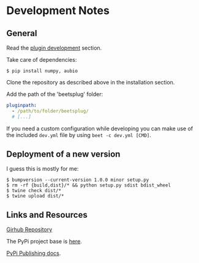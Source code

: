 # Development Notes 

## General
Read the [plugin development](https://beets.readthedocs.io/en/stable/dev/plugins.html) section.

Take care of dependencies:
```shell script
$ pip install numpy, aubio
```

Clone the repository as described above in the installation section.

Add the path of the 'beetsplug' folder:
```yaml
pluginpath:
  - /path/to/folder/beetsplug/
  # [...]
```

If you need a custom configuration while developing you can make use of the included `dev.yml` file by using `beet -c dev.yml [CMD]`.



## Deployment of a new version

I guess this is mostly for me:

```shell script
$ bumpversion --current-version 1.0.0 minor setup.py
$ rm -rf {build,dist}/* && python setup.py sdist bdist_wheel
$ twine check dist/*
$ twine upload dist/*
```


## Links and Resources

[Girhub Repository](https://github.com/adamjakab/BeetsPluginBpmAnalyser)

The PyPi project base is [here](https://pypi.org/project/beets-bpmanalyser/).

[PyPi Publishing docs](https://realpython.com/pypi-publish-python-package/).


